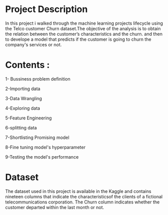 # Project Description
In this project i walked through the machine learning projects lifecycle using the Telco customer Churn dataset.The objective of the analysis is to 
obtain the relation between the customer’s characteristics and the churn. and then to develope a model that predicts if the customer is going to churn the company's
services or not.

# Contents :
1- Bussiness problem definition

2-Importing data

3-Data Wrangling

4-Exploring data

5-Feature Engineering

6-splitting data

7-Shortlisting Promising model

8-Fine tuning model's hyperparameter

9-Testing the model's performance


# Dataset
The dataset used in this project is available in the Kaggle and contains nineteen columns that indicate the characteristicsof the clients of a fictional 
telecommunications corporation. The Churn column indicates whether the customer departed within the last month or not. 
